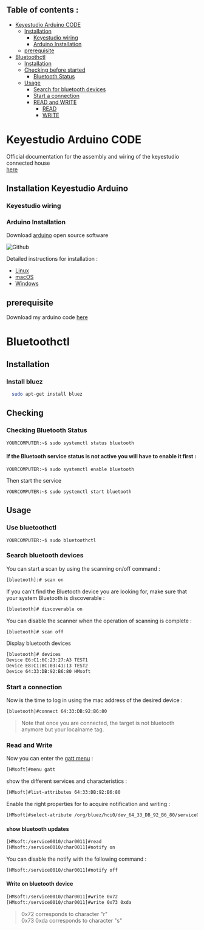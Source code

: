 ## Table of contents :

* [Keyestudio Arduino CODE](#keyestudio-arduino-code)
  - [Installation](#installation-keyestudio-arduino)
  	- [Keyestudio wiring](#keyestudio-wiring)
  	- [Arduino Installation](#arduino-installation)
  - [prerequisite](#prerequisite)
* [Bluetoothctl](#bluetoothctl)
  - [Installation](#installation)
  - [Checking before started](#checking)
  	- [Bluetooth Status](#checking-bluetooth-status)
  - [Usage](#usage)
  	- [Search for bluetooth devices](#use-bluetoothctl)
  	- [Start a connection](#start-a-connection)
  	- [READ and WRITE](#read-and-write)
		- [READ](#show-bluetooth-updates)
		- [WRITE](#write-on-bluetooth-device)

# Keyestudio Arduino CODE

Official documentation for the assembly and wiring of the keyestudio connected house </br>
[here](/smart-home-doc.pdf)

## Installation Keyestudio Arduino

### Keyestudio wiring

### Arduino Installation
Download [arduino][arduino] open source software

![Github](https://img.shields.io/github/v/release/arduino/Arduino)

Detailed instructions for installation :

-  [Linux][Linux]
-  [macOS][macOS]
-  [Windows][Windows]


## prerequisite
Download my arduino code 
[here](../../tree/main/Smart_home)





# Bluetoothctl

## Installation

### Install bluez

```bash
  sudo apt-get install bluez
```

## Checking

### Checking Bluetooth Status

```console
YOURCOMPUTER:~$ sudo systemctl status bluetooth
```

#### If the Bluetooth service status is not active you will have to enable it first :
```console
YOURCOMPUTER:~$ sudo systemctl enable bluetooth
```
Then start the service
```console
YOURCOMPUTER:~$ sudo systemctl start bluetooth
```

## Usage


### Use bluetoothctl

```console
YOURCOMPUTER:~$ sudo bluetoothctl
```

### Search bluetooth devices

You can start a scan by using the scanning on/off command :
```bash 
[bluetooth]:# scan on
```
If you can't find the Bluetooth device you are looking for, make sure that your system Bluetooth is discoverable :
```bash
[bluetooth]# discoverable on
```

You can disable the scanner when the operation of scanning is complete :
```bash
[bluetooth]# scan off
```

Display bluetooth devices
```bash
[bluetooth]# devices
Device E6:C1:6C:23:27:A3 TEST1
Device E8:C1:8C:03:41:13 TEST2
Device 64:33:DB:92:B6:80 HMsoft
```

### Start a connection

Now is the time to log in using the mac address of the desired device :

```bash
[bluetooth]#connect 64:33:DB:92:B6:80
```
> Note that once you are connected, the target is not bluetooth anymore but your localname tag.

### Read and Write

Now you can enter the [gatt menu][gatt_menu] :

```bash
[HMsoft]#menu gatt
```

show the different services and characteristics :

```bash
[HMsoft]#list-attributes 64:33:DB:92:B6:80
```

Enable the right properties for  to acquire notification and writing :

```bash
[HMsoft]#select-atribute /org/bluez/hci0/dev_64_33_DB_92_B6_80/service0010/char0011
```

#### show bluetooth updates

```bash
[HMsoft:/service0010/char0011]#read
[HMsoft:/service0010/char0011]#notify on
```
You can disable the notify with the following command :

```bash
[HMsoft:/service0010/char0011]#notify off
```


#### Write on bluetooth device

```bash
[HMsoft:/service0010/char0011]#write 0x72
[HMsoft:/service0010/char0011]#write 0x73 0xda
```
> 0x72 corresponds to character "r" </br>
> 0x73 0xda corresponds to character "s"

[Linux]: https://www.arduino.cc/en/Guide/Linux
[macOS]: https://www.arduino.cc/en/Guide/macOS
[Windows]: https://www.arduino.cc/en/Guide/Windows
[arduino]: https://www.arduino.cc/en/Main/Software
[gatt_menu]: https://www.bluetooth.com/specifications/specs/gatt-specification-supplement-6/
